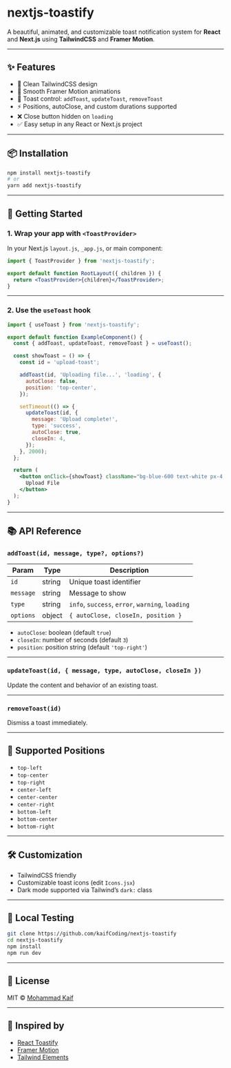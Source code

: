 # nextjs-toastify

A beautiful, animated, and customizable toast notification system for **React** and **Next.js** using **TailwindCSS** and **Framer Motion**.

---

## ✨ Features

- 🎨 Clean TailwindCSS design
- 💨 Smooth Framer Motion animations
- 🧠 Toast control: `addToast`, `updateToast`, `removeToast`
- ⚡ Positions, autoClose, and custom durations supported
- ❌ Close button hidden on `loading`
- ✅ Easy setup in any React or Next.js project

---

## 📦 Installation

```bash
npm install nextjs-toastify
# or
yarn add nextjs-toastify
```

---

## 🚀 Getting Started

### 1. Wrap your app with `<ToastProvider>`

In your Next.js `layout.js`, `_app.js`, or main component:

```jsx
import { ToastProvider } from 'nextjs-toastify';

export default function RootLayout({ children }) {
  return <ToastProvider>{children}</ToastProvider>;
}
```

---

### 2. Use the `useToast` hook

```jsx
import { useToast } from 'nextjs-toastify';

export default function ExampleComponent() {
  const { addToast, updateToast, removeToast } = useToast();

  const showToast = () => {
    const id = 'upload-toast';

    addToast(id, 'Uploading file...', 'loading', {
      autoClose: false,
      position: 'top-center',
    });

    setTimeout(() => {
      updateToast(id, {
        message: 'Upload complete!',
        type: 'success',
        autoClose: true,
        closeIn: 4,
      });
    }, 2000);
  };

  return (
    <button onClick={showToast} className="bg-blue-600 text-white px-4 py-2 rounded">
      Upload File
    </button>
  );
}
```

---

## 📚 API Reference

### `addToast(id, message, type?, options?)`

| Param      | Type     | Description                                 |
|------------|----------|---------------------------------------------|
| `id`       | string   | Unique toast identifier                     |
| `message`  | string   | Message to show                             |
| `type`     | string   | `info`, `success`, `error`, `warning`, `loading` |
| `options`  | object   | `{ autoClose, closeIn, position }`          |

- `autoClose`: boolean (default `true`)
- `closeIn`: number of seconds (default `3`)
- `position`: position string (default `'top-right'`)

---

### `updateToast(id, { message, type, autoClose, closeIn })`

Update the content and behavior of an existing toast.

---

### `removeToast(id)`

Dismiss a toast immediately.

---

## 📍 Supported Positions

- `top-left`
- `top-center`
- `top-right`
- `center-left`
- `center-center`
- `center-right`
- `bottom-left`
- `bottom-center`
- `bottom-right`

---

## 🛠 Customization

- TailwindCSS friendly
- Customizable toast icons (edit `Icons.jsx`)
- Dark mode supported via Tailwind’s `dark:` class

---

## 🧪 Local Testing



```bash
git clone https://github.com/kaifCoding/nextjs-toastify
cd nextjs-toastify
npm install
npm run dev
```

---

## 📄 License

MIT © [Mohammad Kaif](https://github.com/kaifCoding)

---

## 🙌 Inspired by

- [React Toastify](https://github.com/fkhadra/react-toastify)
- [Framer Motion](https://www.framer.com/motion/)
- [Tailwind Elements](https://tailwind-elements.com/)
